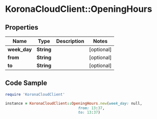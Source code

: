 # KoronaCloudClient::OpeningHours

## Properties

Name | Type | Description | Notes
------------ | ------------- | ------------- | -------------
**week_day** | **String** |  | [optional] 
**from** | **String** |  | [optional] 
**to** | **String** |  | [optional] 

## Code Sample

```ruby
require 'KoronaCloudClient'

instance = KoronaCloudClient::OpeningHours.new(week_day: null,
                                 from: 13:37,
                                 to: 13:37)
```


